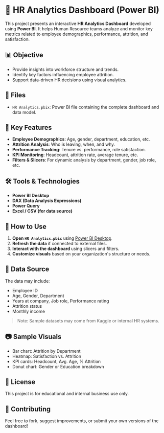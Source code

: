 # 👥 HR Analytics Dashboard (Power BI)

This project presents an interactive **HR Analytics Dashboard** developed using **Power BI**. It helps Human Resource teams analyze and monitor key metrics related to employee demographics, performance, attrition, and satisfaction.

## 📊 Objective

- Provide insights into workforce structure and trends.
- Identify key factors influencing employee attrition.
- Support data-driven HR decisions using visual analytics.

## 📁 Files

- `HR Analytics.pbix`: Power BI file containing the complete dashboard and data model.

## 📌 Key Features

- **Employee Demographics**: Age, gender, department, education, etc.
- **Attrition Analysis**: Who is leaving, when, and why.
- **Performance Tracking**: Tenure vs. performance, role satisfaction.
- **KPI Monitoring**: Headcount, attrition rate, average tenure, etc.
- **Filters & Slicers**: For dynamic analysis by department, gender, job role, etc.

## 🛠️ Tools & Technologies

- **Power BI Desktop**
- **DAX (Data Analysis Expressions)**
- **Power Query**
- **Excel / CSV (for data source)**

## 🚀 How to Use

1. **Open `HR Analytics.pbix`** using [Power BI Desktop](https://powerbi.microsoft.com/desktop/).
2. **Refresh the data** if connected to external files.
3. **Interact with the dashboard** using slicers and filters.
4. **Customize visuals** based on your organization's structure or needs.

## 📄 Data Source

The data may include:
- Employee ID
- Age, Gender, Department
- Years at company, Job role, Performance rating
- Attrition status
- Monthly income

> Note: Sample datasets may come from Kaggle or internal HR systems.

## 📷 Sample Visuals

- Bar chart: Attrition by Department
- Heatmap: Satisfaction vs. Attrition
- KPI cards: Headcount, Avg. Age, % Attrition
- Donut chart: Gender or Education breakdown

## 📄 License

This project is for educational and internal business use only.

## 🤝 Contributing

Feel free to fork, suggest improvements, or submit your own versions of the dashboard!

